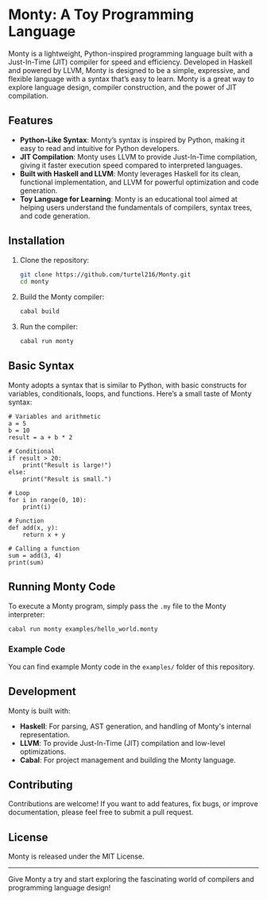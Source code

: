 # Monty: A Toy Programming Language

Monty is a lightweight, Python-inspired programming language built with a Just-In-Time (JIT) compiler for speed and efficiency. Developed in Haskell and powered by LLVM, Monty is designed to be a simple, expressive, and flexible language with a syntax that’s easy to learn. Monty is a great way to explore language design, compiler construction, and the power of JIT compilation.

## Features

- **Python-Like Syntax**: Monty’s syntax is inspired by Python, making it easy to read and intuitive for Python developers.
- **JIT Compilation**: Monty uses LLVM to provide Just-In-Time compilation, giving it faster execution speed compared to interpreted languages.
- **Built with Haskell and LLVM**: Monty leverages Haskell for its clean, functional implementation, and LLVM for powerful optimization and code generation.
- **Toy Language for Learning**: Monty is an educational tool aimed at helping users understand the fundamentals of compilers, syntax trees, and code generation.

## Installation

1. Clone the repository:
   ```bash
   git clone https://github.com/turtel216/Monty.git
   cd monty
   ```

2. Build the Monty compiler:
   ```bash
   cabal build
   ```

3. Run the compiler:
   ```bash
   cabal run monty
   ```

## Basic Syntax

Monty adopts a syntax that is similar to Python, with basic constructs for variables, conditionals, loops, and functions. Here’s a small taste of Monty syntax:

```monty
# Variables and arithmetic
a = 5
b = 10
result = a + b * 2

# Conditional
if result > 20:
    print("Result is large!")
else:
    print("Result is small.")

# Loop
for i in range(0, 10):
    print(i)

# Function
def add(x, y):
    return x + y

# Calling a function
sum = add(3, 4)
print(sum)
```

## Running Monty Code

To execute a Monty program, simply pass the `.my` file to the Monty interpreter:

```bash
cabal run monty examples/hello_world.monty
```

### Example Code

You can find example Monty code in the `examples/` folder of this repository.

## Development

Monty is built with:

- **Haskell**: For parsing, AST generation, and handling of Monty's internal representation.
- **LLVM**: To provide Just-In-Time (JIT) compilation and low-level optimizations.
- **Cabal**: For project management and building the Monty language.

## Contributing

Contributions are welcome! If you want to add features, fix bugs, or improve documentation, please feel free to submit a pull request.

## License

Monty is released under the MIT License.

---

Give Monty a try and start exploring the fascinating world of compilers and programming language design!
